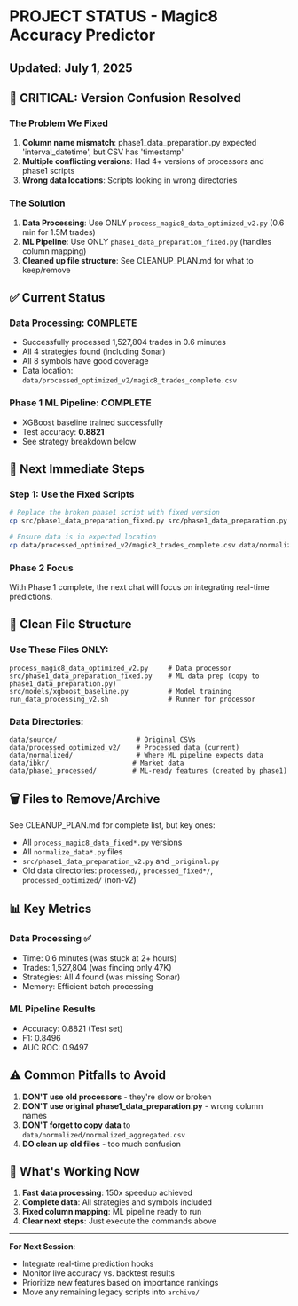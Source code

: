 # PROJECT STATUS - Magic8 Accuracy Predictor
## Updated: July 1, 2025

## 🚨 CRITICAL: Version Confusion Resolved

### The Problem We Fixed
1. **Column name mismatch**: phase1_data_preparation.py expected 'interval_datetime', but CSV has 'timestamp'
2. **Multiple conflicting versions**: Had 4+ versions of processors and phase1 scripts
3. **Wrong data locations**: Scripts looking in wrong directories

### The Solution
1. **Data Processing**: Use ONLY `process_magic8_data_optimized_v2.py` (0.6 min for 1.5M trades)
2. **ML Pipeline**: Use ONLY `phase1_data_preparation_fixed.py` (handles column mapping)
3. **Cleaned up file structure**: See CLEANUP_PLAN.md for what to keep/remove

## ✅ Current Status

### Data Processing: COMPLETE
- Successfully processed 1,527,804 trades in 0.6 minutes
- All 4 strategies found (including Sonar)
- All 8 symbols have good coverage
- Data location: `data/processed_optimized_v2/magic8_trades_complete.csv`

### Phase 1 ML Pipeline: COMPLETE
- XGBoost baseline trained successfully
- Test accuracy: **0.8821**
- See strategy breakdown below

## 🎯 Next Immediate Steps

### Step 1: Use the Fixed Scripts
```bash
# Replace the broken phase1 script with fixed version
cp src/phase1_data_preparation_fixed.py src/phase1_data_preparation.py

# Ensure data is in expected location
cp data/processed_optimized_v2/magic8_trades_complete.csv data/normalized/normalized_aggregated.csv
```

### Phase 2 Focus
With Phase&nbsp;1 complete, the next chat will focus on integrating real-time predictions.

## 📁 Clean File Structure

### Use These Files ONLY:
```
process_magic8_data_optimized_v2.py     # Data processor
src/phase1_data_preparation_fixed.py    # ML data prep (copy to phase1_data_preparation.py)
src/models/xgboost_baseline.py          # Model training
run_data_processing_v2.sh               # Runner for processor
```

### Data Directories:
```
data/source/                    # Original CSVs
data/processed_optimized_v2/    # Processed data (current)
data/normalized/                # Where ML pipeline expects data
data/ibkr/                     # Market data
data/phase1_processed/         # ML-ready features (created by phase1)
```

## 🗑️ Files to Remove/Archive

See CLEANUP_PLAN.md for complete list, but key ones:
- All `process_magic8_data_fixed*.py` versions
- All `normalize_data*.py` files  
- `src/phase1_data_preparation_v2.py` and `_original.py`
- Old data directories: `processed/`, `processed_fixed*/`, `processed_optimized/` (non-v2)

## 📊 Key Metrics

### Data Processing ✅
- Time: 0.6 minutes (was stuck at 2+ hours)
- Trades: 1,527,804 (was finding only 47K)
- Strategies: All 4 found (was missing Sonar)
- Memory: Efficient batch processing

### ML Pipeline Results
- Accuracy: 0.8821 (Test set)
- F1: 0.8496
- AUC ROC: 0.9497

## ⚠️ Common Pitfalls to Avoid

1. **DON'T use old processors** - they're slow or broken
2. **DON'T use original phase1_data_preparation.py** - wrong column names
3. **DON'T forget to copy data** to `data/normalized/normalized_aggregated.csv`
4. **DO clean up old files** - too much confusion

## 🎉 What's Working Now

1. **Fast data processing**: 150x speedup achieved
2. **Complete data**: All strategies and symbols included  
3. **Fixed column mapping**: ML pipeline ready to run
4. **Clear next steps**: Just execute the commands above

---

**For Next Session**:
- Integrate real-time prediction hooks
- Monitor live accuracy vs. backtest results
- Prioritize new features based on importance rankings
- Move any remaining legacy scripts into `archive/`
